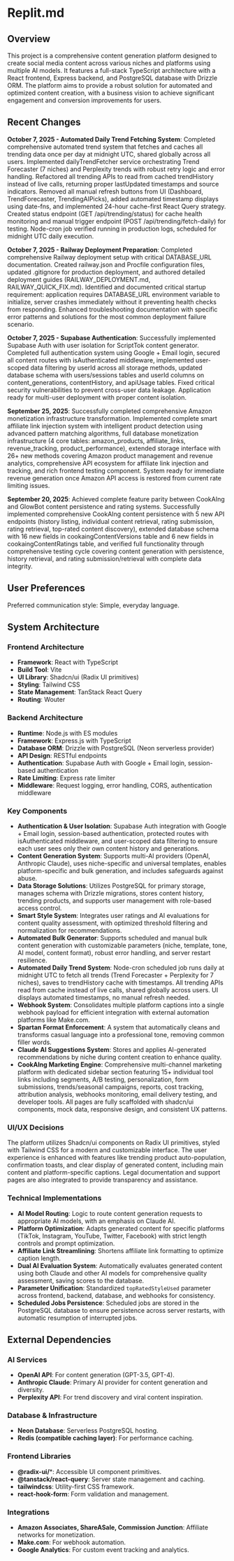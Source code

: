 # Replit.md

## Overview
This project is a comprehensive content generation platform designed to create social media content across various niches and platforms using multiple AI models. It features a full-stack TypeScript architecture with a React frontend, Express backend, and PostgreSQL database with Drizzle ORM. The platform aims to provide a robust solution for automated and optimized content creation, with a business vision to achieve significant engagement and conversion improvements for users.

## Recent Changes
**October 7, 2025 - Automated Daily Trend Fetching System**: Completed comprehensive automated trend system that fetches and caches all trending data once per day at midnight UTC, shared globally across all users. Implemented dailyTrendFetcher service orchestrating Trend Forecaster (7 niches) and Perplexity trends with robust retry logic and error handling. Refactored all trending APIs to read from cached trendHistory instead of live calls, returning proper lastUpdated timestamps and source indicators. Removed all manual refresh buttons from UI (Dashboard, TrendForecaster, TrendingAIPicks), added automated timestamp displays using date-fns, and implemented 24-hour cache-first React Query strategy. Created status endpoint (GET /api/trending/status) for cache health monitoring and manual trigger endpoint (POST /api/trending/fetch-daily) for testing. Node-cron job verified running in production logs, scheduled for midnight UTC daily execution.

**October 7, 2025 - Railway Deployment Preparation**: Completed comprehensive Railway deployment setup with critical DATABASE_URL documentation. Created railway.json and Procfile configuration files, updated .gitignore for production deployment, and authored detailed deployment guides (RAILWAY_DEPLOYMENT.md, RAILWAY_QUICK_FIX.md). Identified and documented critical startup requirement: application requires DATABASE_URL environment variable to initialize, server crashes immediately without it preventing health checks from responding. Enhanced troubleshooting documentation with specific error patterns and solutions for the most common deployment failure scenario.

**October 7, 2025 - Supabase Authentication**: Successfully implemented Supabase Auth with user isolation for ScriptTok content generator. Completed full authentication system using Google + Email login, secured all content routes with isAuthenticated middleware, implemented user-scoped data filtering by userId across all storage methods, updated database schema with users/sessions tables and userId columns on content_generations, contentHistory, and apiUsage tables. Fixed critical security vulnerabilities to prevent cross-user data leakage. Application ready for multi-user deployment with proper content isolation.

**September 25, 2025**: Successfully completed comprehensive Amazon monetization infrastructure transformation. Implemented complete smart affiliate link injection system with intelligent product detection using advanced pattern matching algorithms, full database monetization infrastructure (4 core tables: amazon_products, affiliate_links, revenue_tracking, product_performance), extended storage interface with 26+ new methods covering Amazon product management and revenue analytics, comprehensive API ecosystem for affiliate link injection and tracking, and rich frontend testing component. System ready for immediate revenue generation once Amazon API access is restored from current rate limiting issues.

**September 20, 2025**: Achieved complete feature parity between CookAIng and GlowBot content persistence and rating systems. Successfully implemented comprehensive CookAIng content persistence with 5 new API endpoints (history listing, individual content retrieval, rating submission, rating retrieval, top-rated content discovery), extended database schema with 16 new fields in cookaingContentVersions table and 6 new fields in cookaingContentRatings table, and verified full functionality through comprehensive testing cycle covering content generation with persistence, history retrieval, and rating submission/retrieval with complete data integrity.

## User Preferences
Preferred communication style: Simple, everyday language.

## System Architecture

### Frontend Architecture
- **Framework**: React with TypeScript
- **Build Tool**: Vite
- **UI Library**: Shadcn/ui (Radix UI primitives)
- **Styling**: Tailwind CSS
- **State Management**: TanStack React Query
- **Routing**: Wouter

### Backend Architecture
- **Runtime**: Node.js with ES modules
- **Framework**: Express.js with TypeScript
- **Database ORM**: Drizzle with PostgreSQL (Neon serverless provider)
- **API Design**: RESTful endpoints
- **Authentication**: Supabase Auth with Google + Email login, session-based authentication
- **Rate Limiting**: Express rate limiter
- **Middleware**: Request logging, error handling, CORS, authentication middleware

### Key Components
- **Authentication & User Isolation**: Supabase Auth integration with Google + Email login, session-based authentication, protected routes with isAuthenticated middleware, and user-scoped data filtering to ensure each user sees only their own content history and generations.
- **Content Generation System**: Supports multi-AI providers (OpenAI, Anthropic Claude), uses niche-specific and universal templates, enables platform-specific and bulk generation, and includes safeguards against abuse.
- **Data Storage Solutions**: Utilizes PostgreSQL for primary storage, manages schema with Drizzle migrations, stores content history, trending products, and supports user management with role-based access control.
- **Smart Style System**: Integrates user ratings and AI evaluations for content quality assessment, with optimized threshold filtering and normalization for recommendations.
- **Automated Bulk Generator**: Supports scheduled and manual bulk content generation with customizable parameters (niche, template, tone, AI model, content format), robust error handling, and server restart resilience.
- **Automated Daily Trend System**: Node-cron scheduled job runs daily at midnight UTC to fetch all trends (Trend Forecaster + Perplexity for 7 niches), saves to trendHistory cache with timestamps. All trending APIs read from cache instead of live calls, shared globally across users. UI displays automated timestamps, no manual refresh needed.
- **Webhook System**: Consolidates multiple platform captions into a single webhook payload for efficient integration with external automation platforms like Make.com.
- **Spartan Format Enforcement**: A system that automatically cleans and transforms casual language into a professional tone, removing common filler words.
- **Claude AI Suggestions System**: Stores and applies AI-generated recommendations by niche during content creation to enhance quality.
- **CookAIng Marketing Engine**: Comprehensive multi-channel marketing platform with dedicated sidebar section featuring 15+ individual tool links including segments, A/B testing, personalization, form submissions, trends/seasonal campaigns, reports, cost tracking, attribution analysis, webhooks monitoring, email delivery testing, and developer tools. All pages are fully scaffolded with shadcn/ui components, mock data, responsive design, and consistent UX patterns.

### UI/UX Decisions
The platform utilizes Shadcn/ui components on Radix UI primitives, styled with Tailwind CSS for a modern and customizable interface. The user experience is enhanced with features like trending product auto-population, confirmation toasts, and clear display of generated content, including main content and platform-specific captions. Legal documentation and support pages are also integrated to provide transparency and assistance.

### Technical Implementations
- **AI Model Routing**: Logic to route content generation requests to appropriate AI models, with an emphasis on Claude AI.
- **Platform Optimization**: Adapts generated content for specific platforms (TikTok, Instagram, YouTube, Twitter, Facebook) with strict length controls and prompt optimization.
- **Affiliate Link Streamlining**: Shortens affiliate link formatting to optimize caption length.
- **Dual AI Evaluation System**: Automatically evaluates generated content using both Claude and other AI models for comprehensive quality assessment, saving scores to the database.
- **Parameter Unification**: Standardized `topRatedStyleUsed` parameter across frontend, backend, database, and webhooks for consistency.
- **Scheduled Jobs Persistence**: Scheduled jobs are stored in the PostgreSQL database to ensure persistence across server restarts, with automatic resumption of interrupted jobs.

## External Dependencies

### AI Services
- **OpenAI API**: For content generation (GPT-3.5, GPT-4).
- **Anthropic Claude**: Primary AI provider for content generation and diversity.
- **Perplexity API**: For trend discovery and viral content inspiration.

### Database & Infrastructure
- **Neon Database**: Serverless PostgreSQL hosting.
- **Redis (compatible caching layer)**: For performance caching.

### Frontend Libraries
- **@radix-ui/***: Accessible UI component primitives.
- **@tanstack/react-query**: Server state management and caching.
- **tailwindcss**: Utility-first CSS framework.
- **react-hook-form**: Form validation and management.

### Integrations
- **Amazon Associates, ShareASale, Commission Junction**: Affiliate networks for monetization.
- **Make.com**: For webhook automation.
- **Google Analytics**: For custom event tracking and analytics.